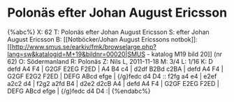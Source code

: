 # Polonäs efter Johan August Ericsson

{%abc%}
X: 62
T: Polonäs efter Johan August Ericsson
S: efter Johan August Ericsson
B: [[Notböcker/Johan August Ericssons notbok]]: [[http://www.smus.se/earkiv/fmk/browselarge.php?lang=sw&katalogid=M+19&bildnr=00020|SMUS - katalog M19 bild 20]] (nr 62)
O: Södermanland
R: Polonäs
Z: Nils L, 2011-11-18
M: 3/4
L: 1/16
K: D
defd A4 F4 | G2GF E2EG F2ED | A4 B4 c4 | d2df B2Bd c2BA |
defd A4 F4 | G2GF E2G2 F2ED | DEFG ABcd efge | {/g}fedc d4 D4 ::
f2fg a4 e4 | e2ef a2c2 d4 | f2g2 a2fd B4 | d2e2 d2cB A4 |
defd A4 F4 | G2GF E2EG F2ED | DEFG ABcd efge | {/g}fedc d4 D4 :|
{%endabc%}

